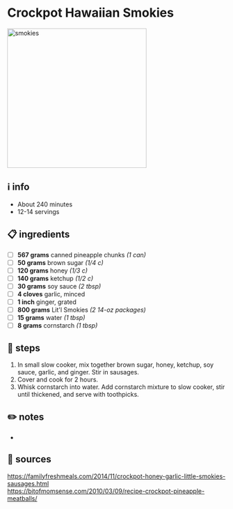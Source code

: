 # Crockpot Hawaiian Smokies  
<img src="https://g4t5m8n4.rocketcdn.me/wp-content/uploads/2020/01/IMG_3702.jpg" alt="smokies" width="320"/>  

## ℹ️ info  
* About 240 minutes  
* 12-14 servings  

## 📋 ingredients  
- [ ] **567	grams**	canned pineapple chunks *(1 can)*
- [ ] **50	grams**	brown sugar *(1/4 c)*
- [ ] **120	grams**	honey *(1/3 c)*
- [ ] **140	grams**	ketchup *(1/2 c)*
- [ ] **30	grams**	soy sauce *(2 tbsp)*
- [ ] **4	cloves**	garlic, minced
- [ ] **1	inch**	ginger, grated
- [ ] **800	grams**	Lit'l Smokies *(2 14-oz packages)*
- [ ] **15	grams**	water *(1 tbsp)*
- [ ] **8	grams**	cornstarch *(1 tbsp)*

## 🔪 steps  
1. In small slow cooker, mix together brown sugar, honey, ketchup, soy sauce, garlic, and ginger. Stir in sausages.
2. Cover and cook for 2 hours.
3. Whisk cornstarch into water. Add cornstarch mixture to slow cooker, stir until thickened, and serve with toothpicks.

## ✏️ notes  
* 

## 🔗 sources  
https://familyfreshmeals.com/2014/11/crockpot-honey-garlic-little-smokies-sausages.html  
https://bitofmomsense.com/2010/03/09/recipe-crockpot-pineapple-meatballs/  

